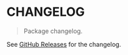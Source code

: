 # CHANGELOG

> Package changelog.

See [GitHub Releases](https://github.com/stdlib-js/random-streams-negative-binomial/releases) for the changelog.